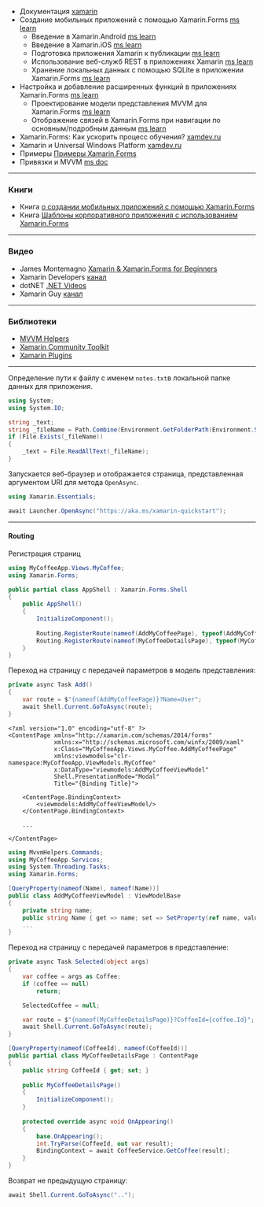 - Документация [xamarin](https://docs.microsoft.com/ru-ru/xamarin/)
- Создание мобильных приложений с помощью Xamarin.Forms [ms learn](https://docs.microsoft.com/ru-ru/learn/paths/build-mobile-apps-with-xamarin-forms/)
  - Введение в Xamarin.Android [ms learn](https://docs.microsoft.com/ru-ru/learn/modules/introduction-to-xamarin-android/)
  - Введение в Xamarin.iOS [ms learn](https://docs.microsoft.com/ru-ru/learn/modules/introduction-to-xamarin-ios/)
  - Подготовка приложения Xamarin к публикации [ms learn](https://docs.microsoft.com/ru-ru/learn/modules/prepare-to-publish-your-xamarin-application/)
  - Использование веб-служб REST в приложениях Xamarin [ms learn](https://docs.microsoft.com/ru-ru/learn/modules/consume-rest-services/)
  - Хранение локальных данных с помощью SQLite в приложении Xamarin.Forms [ms learn](https://docs.microsoft.com/ru-ru/learn/modules/store-local-data-with-sqlite/)
- Настройка и добавление расширенных функций в приложениях Xamarin.Forms [ms learn](https://docs.microsoft.com/ru-ru/learn/paths/customize-your-xamarin-forms-apps/)
  - Проектирование модели представления MVVM для Xamarin.Forms [ms learn](https://docs.microsoft.com/ru-ru/learn/modules/design-a-mvvm-viewmodel-for-xamarin-forms/)
  - Отображение связей в Xamarin.Forms при навигации по основным/подробным данным [ms learn](https://docs.microsoft.com/ru-ru/learn/modules/display-relationships-in-xamarin-forms-with-master-detail-navigation/)
- Xamarin.Forms: Как ускорить процесс обучения? [xamdev.ru](https://xamdev.ru/xamarin-forms-learn-speed-up/)
- Xamarin и Universal Windows Platform [xamdev.ru](https://xamdev.ru/xamarin-uwp/)
- Примеры [Примеры Xamarin.Forms](https://docs.microsoft.com/ru-ru/xamarin/xamarin-forms/samples/)
- Привязки и MVVM [ms doc](https://docs.microsoft.com/ru-ru/xamarin/xamarin-forms/xaml/xaml-basics/data-bindings-to-mvvm?WT.mc_id=dotnet-35129-website)



------



### Книги

- Книга [о создании мобильных приложений с помощью Xamarin.Forms](https://docs.microsoft.com/ru-ru/xamarin/xamarin-forms/creating-mobile-apps-xamarin-forms/)
- Книга [Шаблоны корпоративного приложения с использованием Xamarin.Forms](https://docs.microsoft.com/ru-ru/xamarin/xamarin-forms/enterprise-application-patterns/mvvm)



------



### Видео

- James Montemagno [Xamarin & Xamarin.Forms for Beginners](https://www.youtube.com/playlist?list=PLwOF5UVsZWUiHY1CkRVjYJ6dm0iCvAlfw)
- Xamarin Developers [канал](https://www.youtube.com/channel/UCe-f02uZgEXdHmHpC3loAQg)
- dotNET [.NET Videos](https://dotnet.microsoft.com/en-us/learn/videos)
- Xamarin Guy [канал](https://www.youtube.com/channel/UCBKLE3rLU0CJebTBJ_N4ajQ)



------



### Библиотеки

- [MVVM Helpers](https://github.com/jamesmontemagno/mvvm-helpers?WT.mc_id=friends-0000-jamont)
- [Xamarin Community Toolkit](https://docs.microsoft.com/ru-ru/xamarin/community-toolkit/?WT.mc_id=friends-0000-jamont)
- [Xamarin Plugins](https://github.com/jamesmontemagno/xamarin.plugins?WT.mc_id=friends-0000-jamont)



------

 

Определение пути к файлу с именем `notes.txt`в локальной папке данных для приложения.

```c#
using System;
using System.IO;

string _text;
string _fileName = Path.Combine(Environment.GetFolderPath(Environment.SpecialFolder.LocalApplicationData), "notes.txt");
if (File.Exists(_fileName))
{
    _text = File.ReadAllText(_fileName);
}
```



Запускается веб-браузер и отображается страница, представленная аргументом URI для метода `OpenAsync`. 

```c#
using Xamarin.Essentials;

await Launcher.OpenAsync("https://aka.ms/xamarin-quickstart");
```



------



#### Routing



Регистрация страниц

```c#
using MyCoffeeApp.Views.MyCoffee;
using Xamarin.Forms;

public partial class AppShell : Xamarin.Forms.Shell
{
    public AppShell()
    {
        InitializeComponent();
        
        Routing.RegisterRoute(nameof(AddMyCoffeePage), typeof(AddMyCoffeePage));
        Routing.RegisterRoute(nameof(MyCoffeeDetailsPage), typeof(MyCoffeeDetailsPage));
    }
}
```



Переход на страницу с передачей параметров в модель представления:

```c#
private async Task Add()
{
    var route = $"{nameof(AddMyCoffeePage)}?Name=User";
	await Shell.Current.GoToAsync(route);
}
```

```xaml
<?xml version="1.0" encoding="utf-8" ?>
<ContentPage xmlns="http://xamarin.com/schemas/2014/forms"
             xmlns:x="http://schemas.microsoft.com/winfx/2009/xaml"
             x:Class="MyCoffeeApp.Views.MyCoffee.AddMyCoffeePage"
             xmlns:viewmodels="clr-namespace:MyCoffeeApp.ViewModels.MyCoffee"
             x:DataType="viewmodels:AddMyCoffeeViewModel"
             Shell.PresentationMode="Modal"
             Title="{Binding Title}">

    <ContentPage.BindingContext>
        <viewmodels:AddMyCoffeeViewModel/>
    </ContentPage.BindingContext>

    ...
    
</ContentPage>
```

```c#
using MvvmHelpers.Commands;
using MyCoffeeApp.Services;
using System.Threading.Tasks;
using Xamarin.Forms;

[QueryProperty(nameof(Name), nameof(Name))]
public class AddMyCoffeeViewModel : ViewModelBase
{
    private string name;
    public string Name { get => name; set => SetProperty(ref name, value); }
    ...
}
```



Переход на страницу с передачей параметров в представление:

```c#
private async Task Selected(object args)
{
    var coffee = args as Coffee;
    if (coffee == null)
        return;

    SelectedCoffee = null;

    var route = $"{nameof(MyCoffeeDetailsPage)}?CoffeeId={coffee.Id}";
    await Shell.Current.GoToAsync(route);
}
```

```c#
[QueryProperty(nameof(CoffeeId), nameof(CoffeeId))]
public partial class MyCoffeeDetailsPage : ContentPage
{
    public string CoffeeId { get; set; }
    
    public MyCoffeeDetailsPage()
    {
        InitializeComponent();
    }
    
    protected override async void OnAppearing()
    {
        base.OnAppearing();
        int.TryParse(CoffeeId, out var result);
        BindingContext = await CoffeeService.GetCoffee(result);
    }
}
```



Возврат не предыдущую страницу:

```c#
await Shell.Current.GoToAsync("..");
```

